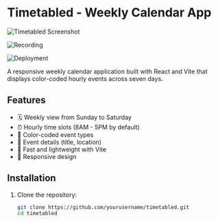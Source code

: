 # Timetabled - Weekly Calendar App

![Timetabled Screenshot](https://courses.codepath.org/course_images/web102/lab1/required.png)

![Recording](<img width="726" alt="Screenshot 2025-06-01 at 3 15 18 PM" src="https://github.com/user-attachments/assets/377bca29-d733-448d-836f-6b3eddf02002" />
)

![Deployment](https://velvety-parfait-7bcf3f.netlify.app/)

A responsive weekly calendar application built with React and Vite that displays color-coded hourly events across seven days.

## Features

- 🗓️ Weekly view from Sunday to Saturday
- ⏰ Hourly time slots (8AM - 5PM by default)
- 🎨 Color-coded event types
- 📍 Event details (title, location)
- 🚀 Fast and lightweight with Vite
- 📱 Responsive design

## Installation

1. Clone the repository:
   ```bash
   git clone https://github.com/yourusername/timetabled.git
   cd timetabled
